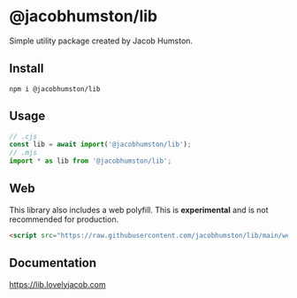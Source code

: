 # @jacobhumston/lib

Simple utility package created by Jacob Humston.

## Install

```
npm i @jacobhumston/lib
```

## Usage

```js
// .cjs
const lib = await import('@jacobhumston/lib');
// .mjs
import * as lib from '@jacobhumston/lib';
```

## Web

This library also includes a web polyfill. This is **experimental** and is not recommended for production.

```html
<script src="https://raw.githubusercontent.com/jacobhumston/lib/main/web/main.js"></script>
```

## Documentation

https://lib.lovelyjacob.com

